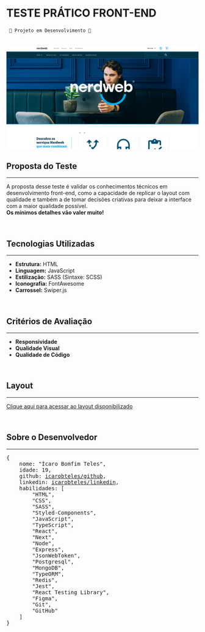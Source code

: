# TESTE PRÁTICO FRONT-END

<code > 🚧 Projeto em Desenvolvimento 🚧 </code>

<br />

<img src="./public/preview.png" alt="Prévia do Projeto" />

<br />

## Proposta do Teste

---

<p>
A proposta desse teste é validar os conhecimentos técnicos em desenvolvimento front-end, como a capacidade de replicar o layout com qualidade e também a de tomar decisões criativas para deixar a interface com a maior qualidade possível.
<strong style="display: block">Os mínimos detalhes vão valer muito!</strong>
</p>

<br />

## Tecnologias Utilizadas

---

- <strong>Estrutura:</strong> HTML
- <strong>Linguagem:</strong> JavaScript
- <strong>Estilização:</strong> SASS (Sintaxe: SCSS)
- <strong>Iconografia:</strong> FontAwesome
- <strong>Carrossel:</strong> Swiper.js

<br />

## Critérios de Avaliação

---

- <strong>Responsividade</strong>
- <strong>Qualidade Visual</strong>
- <strong>Qualidade de Código</strong>

<br />

## Layout

---

<a href="https://xd.adobe.com/view/f9b036e6-b5a6-4819-a6c5-4df3b33b8098-ace3/specs/">Clique aqui para acessar ao layout disponibilizado</a>

<br />

## Sobre o Desenvolvedor

---

<pre>
{
    nome: "Ícaro Bomfim Teles", 
    idade: 19, 
    github: <a href="http://www.github.com/icarobteles">icarobteles/github</a>,
    linkedin: <a href="http://www.linkedin.com/in/icarobteles">icarobteles/linkedin</a>,
    habilidades: [
        "HTML", 
        "CSS", 
        "SASS", 
        "Styled-Components",
        "JavaScript", 
        "TypeScript", 
        "React", 
        "Next", 
        "Node", 
        "Express", 
        "JsonWebToken",
        "Postgresql", 
        "MongoDB", 
        "TypeORM", 
        "Redis",
        "Jest",
        "React Testing Library",
        "Figma",
        "Git",
        "GitHub"
    ]
}
</pre>
